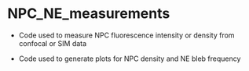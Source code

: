 # NPC_NE_measurements
- Code used to measure NPC fluorescence intensity or density from confocal or SIM data

- Code used to generate plots for NPC density and NE bleb frequency
